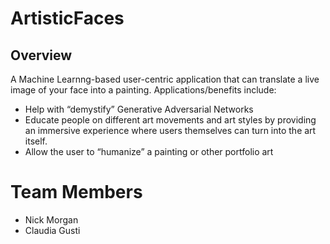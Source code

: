 # ArtisticFaces

## Overview

A Machine Learnng-based user-centric application that can translate a live image of your face into a painting. Applications/benefits include: 

 - Help with “demystify”  Generative Adversarial Networks 
 - Educate people on different art movements and art styles by providing an immersive experience where users themselves can turn into the art itself. 
 - Allow the user to “humanize” a painting or other portfolio art

# Team Members
 - Nick Morgan
 - Claudia Gusti
